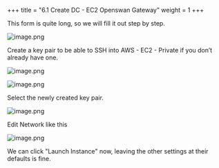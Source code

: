 +++
title = "6.1 Create DC - EC2 Openswan Gateway"
weight = 1
+++


This form is quite long, so we will fill it out step by step.


![image.png](/images/004-iv-setup-vpc-dc-resources/006-6-ec2-dc-ec2-openswan-gateway/20-658414-image.png)


Create a key pair to be able to SSH into AWS - EC2 - Private if you don’t already have one.


![image.png](/images/004-iv-setup-vpc-dc-resources/006-6-ec2-dc-ec2-openswan-gateway/20-816720-image.png)


![image.png](/images/004-iv-setup-vpc-dc-resources/006-6-ec2-dc-ec2-openswan-gateway/20-606916-image.png)


Select the newly created key pair.


![image.png](/images/004-iv-setup-vpc-dc-resources/006-6-ec2-dc-ec2-openswan-gateway/20-739528-image.png)


Edit Network like this


![image.png](/images/004-iv-setup-vpc-dc-resources/006-6-ec2-dc-ec2-openswan-gateway/20-859771-image.png)


We can click "Launch Instance" now, leaving the other settings at their defaults is fine.


